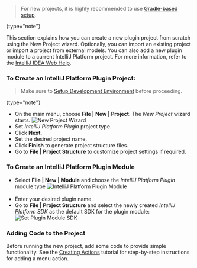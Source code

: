 [//]: # (title: Creating a Plugin Project)

<!-- Copyright 2000-2021 JetBrains s.r.o. and other contributors. Use of this source code is governed by the Apache 2.0 license that can be found in the LICENSE file. -->

 >  For new projects, it is highly recommended to use [Gradle-based setup](getting_started.md).
 >
 {type="note"}

This section explains how you can create a new plugin project from scratch using the New Project wizard.
Optionally, you can import an existing project or import a project from external models.
You can also add a new plugin module to a current IntelliJ Platform project.
For more information, refer to the [IntelliJ IDEA Web Help](https://www.jetbrains.com/idea/help/new-project-wizard.html).

### To Create an IntelliJ Platform Plugin Project:

 > Make sure to [Setup Development Environment](setting_up_environment.md) before proceeding.
 >
 {type="note"}

* On the main menu, choose **File \| New \| Project**.
  The *New Project* wizard starts.
  ![New Project Wizard](new_project_wizard.png)
* Set *IntelliJ Platform Plugin* project type.
* Click **Next**.
* Set the desired project name.
* Click **Finish** to generate project structure files.
* Go to **File \| Project Structure** to customize project settings if required.

### To Create an IntelliJ Platform Plugin Module
* Select **File \| New \| Module** and choose the *IntelliJ Platform Plugin* module type
  ![IntelliJ Platform Plugin Module](intellij_platform_plugin_module.png)
  <br/>
  <br/>
* Enter your desired plugin name.
* Go to **File \| Project Structure** and select the newly created *IntelliJ Platform SDK* as the default SDK for the plugin module:
  ![Set Plugin Module SDK](set_plugin_module_sdk.png)

### Adding Code to the Project
Before running the new project, add some code to provide simple functionality.
See the [Creating Actions](working_with_custom_actions.md) tutorial for step-by-step instructions for adding a menu action.
